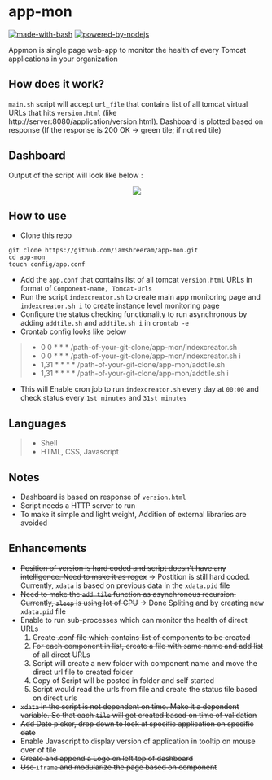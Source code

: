 # app-mon
[![made-with-bash](https://img.shields.io/badge/Made%20with-Bash-1f425f.svg)](https://www.gnu.org/software/bash/) [![powered-by-nodejs](https://img.shields.io/badge/Powered%20by%20-Node.js-brightgreen.svg)](https://nodejs.org/)

Appmon is single page web-app to monitor the health of every Tomcat applications in your organization

## How does it work?
`main.sh` script will accept `url_file` that contains list of all tomcat virtual URLs that hits `version.html` (like http://server:8080/application/version.html). Dashboard is plotted based on response (If the response is 200 OK -> green tile; if not red tile)

##  Dashboard
Output of the script will look like below :
<p align="center">
    <a href="#">
        <img src="https://raw.githubusercontent.com/iamshreeram/app-mon/master/images/AppStatus.png" />
    </a>
    <br>
</p>

## How to use

* Clone this repo 
```
git clone https://github.com/iamshreeram/app-mon.git
cd app-mon
touch config/app.conf
```
* Add the `app.conf` that contains list of all tomcat `version.html` URLs in format of `Component-name, Tomcat-Urls `
* Run the script `indexcreator.sh` to create main app monitoring page and `indexcreator.sh i` to create instance level monitoring page
* Configure the status checking functionality to run asynchronous by adding `addtile.sh` and `addtile.sh i`  in `crontab -e`
* Crontab config looks like below

> * 0 0 * * * /path-of-your-git-clone/app-mon/indexcreator.sh
> * 0 0 * * * /path-of-your-git-clone/app-mon/indexcreator.sh i
> * 1,31 * * * * /path-of-your-git-clone/app-mon/addtile.sh
> * 1,31 * * * * /path-of-your-git-clone/app-mon/addtile.sh i

* This will Enable cron job to run `indexcreator.sh` every day at `00:00` and check status every `1st minutes` and `31st minutes`

## Languages
> * Shell
> * HTML, CSS, Javascript 

## Notes 
* Dashboard is based on response of `version.html`
* Script needs a HTTP server to run
* To make it simple and light weight, Addition of external libraries are avoided 
 
## Enhancements
* ~~Position of version is hard coded and script doesn't have any intelligence. Need to make it as regex~~ -> Postition is still hard coded. Currently, `xdata` is based on previous data in the `xdata.pid` file  
* ~~Need to make the `add_tile` function as asynchronous recursion. Currently, `sleep` is using lot of CPU~~ -> Done Spliting and by creating new `xdata.pid` file
* Enable to run sub-processes which can monitor the health of direct URLs
	1. ~~Create .conf file which contains list of components to be created~~ 
	2. ~~For each component in list, create a file with same name and add list of all direct URLs~~
	3. Script will create a new folder with component name and move the direct url file to created folder
	4. Copy of Script will be posted in folder and self started
	5. Script would read the urls from file and create the status tile based on direct urls
* ~~`xdata` in the script is not dependent on time. Make it a dependent variable. So that each `tile` will get created based on time of validation~~
* ~~Add Date picker, drop down to look at specific application on specific date~~
* Enable Javascript to display version of application in tooltip on mouse over of tile
* ~~Create and append a Logo on left top of dashboard~~
* ~~Use `iframe` and modularize the page based on component~~

